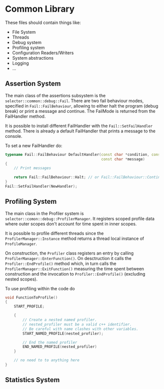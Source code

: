 # Common Library

These files should contain things like:

* File System
* Threads
* Debug system
* Profiling system
* Configuration Readers/Writers
* System abstractions
* Logging
* ...

## Assertion System

The main class of the assertions subsystem is the `selector::common::debug::Fail`. There are two fail behaviour modes,
specified in `Fail::FailBehaviour`, allowing to either halt the program (debug break) or print a message and continue.
The FailMode is returned from the FailHandler method.

It is possible to install different FailHandler with the `Fail::SetFailHandler` method. There is already a default
FailHandler that prints a message to the console.

To set a new FailHandler do:

```cpp
typename Fail::FailBehaviour DefaultHandler(const char *condition, const char *file, const int line,
                                            const char *message)
{
    // Print messages
    
    return Fail::FailBehaviour::Halt; // or Fail::FailBehaviour::Continue
}
Fail::SetFailHandler(NewHandler);
```

## Profiling System

The main class in the Profiler system is `selector::comon::debug::ProfilerManager`. It registers scoped profile data
where outer scopes don't account for time spent in inner scopes.

It is possible to profile different threads since the `ProfilerManager::Instance` method returns a thread local instance
of `ProfileManager`.

On construction, the `Profiler` class registers an entry by calling `ProfilerManager::EnterFunction()`. On desctruction
it calls the `Profiler::EndProfile()` method which, in turn calls the `ProfilerManager::ExitFunction()` measuring the
time spent between construction and the invocation to `Profiler::EndProfile()` (excluding nested scopes).

To use profiling within the code do

```cpp
void FunctionToProfile()
{
    START_PROFILE;

    {
        // Create a nested named profiler.
        // nested_profiler must be a valid c++ identifier.
        // Be careful with name clashes with other variables.
        START_NAMED_PROFILE(nested_profiler);

        // End the named profiler
        END_NAMED_PROFILE(nested_profiler)
    }

    // no need to to anything here
}
```

## Statistics System
